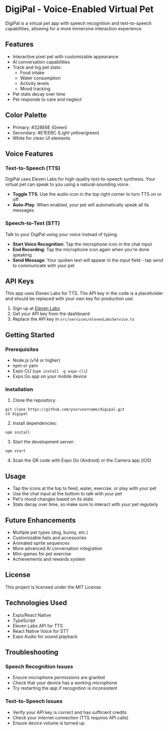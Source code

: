 # DigiPal - Voice-Enabled Virtual Pet

DigiPal is a virtual pet app with speech recognition and text-to-speech capabilities, allowing for a more immersive interaction experience.

## Features

- Interactive pixel pet with customizable appearance
- AI conversation capabilities
- Track and log pet stats:
  - Food intake
  - Water consumption 
  - Activity levels
  - Mood tracking
- Pet stats decay over time
- Pet responds to care and neglect

## Color Palette

- Primary: #328E6E (Green)
- Secondary: #E1EEBC (Light yellow/green)
- White for clean UI elements

## Voice Features

### Text-to-Speech (TTS)

DigiPal uses Eleven Labs for high-quality text-to-speech synthesis. Your virtual pet can speak to you using a natural-sounding voice.

- **Toggle TTS**: Use the audio icon in the top right corner to turn TTS on or off
- **Auto-Play**: When enabled, your pet will automatically speak all its messages

### Speech-to-Text (STT)

Talk to your DigiPal using your voice instead of typing.

- **Start Voice Recognition**: Tap the microphone icon in the chat input
- **End Recording**: Tap the microphone icon again when you're done speaking
- **Send Message**: Your spoken text will appear in the input field - tap send to communicate with your pet

## API Keys

This app uses Eleven Labs for TTS. The API key in the code is a placeholder and should be replaced with your own key for production use:

1. Sign up at [Eleven Labs](https://elevenlabs.io/)
2. Get your API key from the dashboard
3. Replace the API key in `src/services/elevenLabsService.ts`

## Getting Started

### Prerequisites

- Node.js (v14 or higher)
- npm or yarn
- Expo CLI (`npm install -g expo-cli`)
- Expo Go app on your mobile device

### Installation

1. Clone the repository:
```
git clone https://github.com/yourusername/digipal.git
cd digipal
```

2. Install dependencies:
```
npm install
```

3. Start the development server:
```
npm start
```

4. Scan the QR code with Expo Go (Android) or the Camera app (iOS)

## Usage

- Tap the icons at the top to feed, water, exercise, or play with your pet
- Use the chat input at the bottom to talk with your pet
- Pet's mood changes based on its stats
- Stats decay over time, so make sure to interact with your pet regularly

## Future Enhancements

- Multiple pet types (dog, bunny, etc.)
- Customizable hats and accessories
- Animated sprite sequences
- More advanced AI conversation integration
- Mini-games for pet exercise
- Achievements and rewards system

## License

This project is licensed under the MIT License 

## Technologies Used

- Expo/React Native
- TypeScript
- Eleven Labs API for TTS
- React Native Voice for STT
- Expo Audio for sound playback

## Troubleshooting

### Speech Recognition Issues

- Ensure microphone permissions are granted
- Check that your device has a working microphone
- Try restarting the app if recognition is inconsistent

### Text-to-Speech Issues

- Verify your API key is correct and has sufficient credits
- Check your internet connection (TTS requires API calls)
- Ensure device volume is turned up 